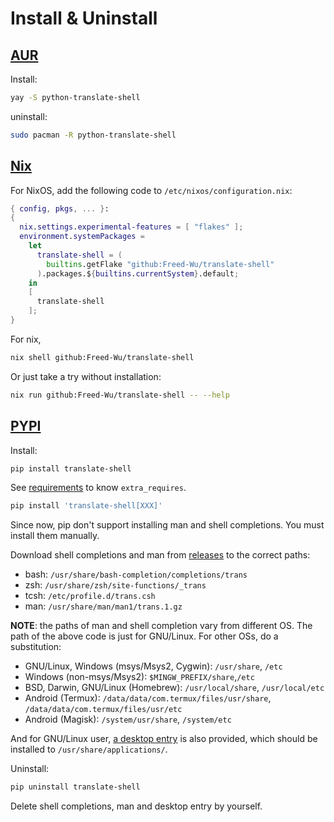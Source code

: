 # Install & Uninstall

## [AUR](https://aur.archlinux.org/packages/python-translate-shell)

Install:

```sh
yay -S python-translate-shell
```

uninstall:

```sh
sudo pacman -R python-translate-shell
```

## [Nix](https://nixos.org)

For NixOS, add the following code to `/etc/nixos/configuration.nix`:

```nix
{ config, pkgs, ... }:
{
  nix.settings.experimental-features = [ "flakes" ];
  environment.systemPackages =
    let
      translate-shell = (
        builtins.getFlake "github:Freed-Wu/translate-shell"
      ).packages.${builtins.currentSystem}.default;
    in
    [
      translate-shell
    ];
}
```

For nix,

```sh
nix shell github:Freed-Wu/translate-shell
```

Or just take a try without installation:

```sh
nix run github:Freed-Wu/translate-shell -- --help
```

## [PYPI](https://pypi.org/project/translate-shell)

Install:

```sh
pip install translate-shell
```

See [requirements](requirements) to know `extra_requires`.

```sh
pip install 'translate-shell[XXX]'
```

Since now, pip don't support installing man and shell completions.
You must install them manually.

Download shell completions and man from
[releases](https://github.com/Freed-Wu/translate-shell/releases) to the correct
paths:

- bash: `/usr/share/bash-completion/completions/trans`
- zsh: `/usr/share/zsh/site-functions/_trans`
- tcsh: `/etc/profile.d/trans.csh`
- man: `/usr/share/man/man1/trans.1.gz`

**NOTE**: the paths of man and shell completion vary from different OS. The path
of the above code is just for GNU/Linux. For other OSs, do a substitution:

- GNU/Linux, Windows (msys/Msys2, Cygwin): `/usr/share`, `/etc`
- Windows (non-msys/Msys2): `$MINGW_PREFIX/share`,`/etc`
- BSD, Darwin, GNU/Linux (Homebrew): `/usr/local/share`, `/usr/local/etc`
- Android (Termux): `/data/data/com.termux/files/usr/share`,
  `/data/data/com.termux/files/usr/etc`
- Android (Magisk): `/system/usr/share`, `/system/etc`

And for GNU/Linux user,
[a desktop entry](https://raw.githubusercontent.com/Freed-Wu/translate-shell/main/assets/desktop/translate-shell.desktop)
is also provided, which should be installed to `/usr/share/applications/`.

Uninstall:

```sh
pip uninstall translate-shell
```

Delete shell completions, man and desktop entry by yourself.

